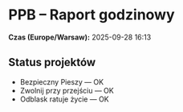 # PPB – Raport godzinowy
**Czas (Europe/Warsaw):** 2025-09-28 16:13

## Status projektów
- Bezpieczny Pieszy — OK
- Zwolnij przy przejściu — OK
- Odblask ratuje życie — OK

